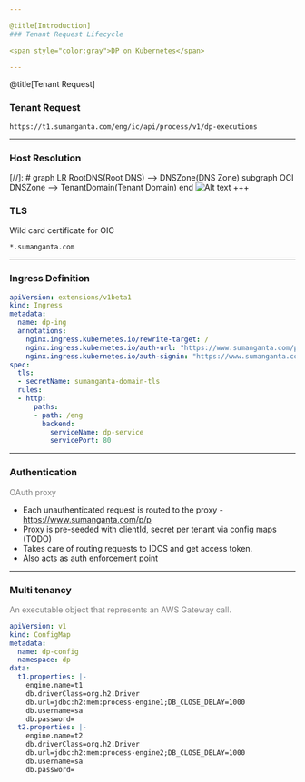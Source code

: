 ```yaml
---

@title[Introduction]
### Tenant Request Lifecycle

<span style="color:gray">DP on Kubernetes</span>

---
```


@title[Tenant Request]
### Tenant Request
```
https://t1.sumanganta.com/eng/ic/api/process/v1/dp-executions
```
---

### Host Resolution
[//]: # graph LR RootDNS(Root DNS) --> DNSZone(DNS Zone) subgraph OCI DNSZone --> TenantDomain(Tenant Domain) end
![Alt text](https://mermaidjs.github.io/mermaid-live-editor/#/view/eyJjb2RlIjoiZ3JhcGggTFJcbiAgICBSb290RE5TKFJvb3QgRE5TKSAtLT4gRE5TWm9uZShETlMgWm9uZSlcbiAgICBzdWJncmFwaCBPQ0lcbiAgICBETlNab25lIC0tPiBUZW5hbnREb21haW4oVGVuYW50IERvbWFpbilcbiAgICBlbmRcbiIsIm1lcm1haWQiOnsidGhlbWUiOiJkZWZhdWx0In19)
+++

### TLS
Wild card certificate for OIC
```
*.sumanganta.com
```
---

### Ingress Definition
```Yaml
apiVersion: extensions/v1beta1
kind: Ingress
metadata:
  name: dp-ing
  annotations:
    nginx.ingress.kubernetes.io/rewrite-target: /
    nginx.ingress.kubernetes.io/auth-url: "https://www.sumanganta.com/p/p/auth"
    nginx.ingress.kubernetes.io/auth-signin: "https://www.sumanganta.com/p/p/login"
spec:
  tls:
  - secretName: sumanganta-domain-tls
  rules:
  - http:
      paths:
      - path: /eng
        backend:
          serviceName: dp-service
          servicePort: 80
```
---

### Authentication

<span style="color:gray">OAuth proxy</span>

- Each unauthenticated request is routed to the proxy - https://www.sumanganta.com/p/p
- Proxy is pre-seeded with clientId, secret per tenant via config maps (TODO)
- Takes care of routing requests to IDCS and get access token.
- Also acts as auth enforcement point
---

### Multi tenancy

<span style="color:gray">An executable object that represents an AWS Gateway call.</span>

```Yaml
apiVersion: v1
kind: ConfigMap
metadata:
  name: dp-config
  namespace: dp
data:
  t1.properties: |-
    engine.name=t1
    db.driverClass=org.h2.Driver
    db.url=jdbc:h2:mem:process-engine1;DB_CLOSE_DELAY=1000
    db.username=sa
    db.password=
  t2.properties: |-
    engine.name=t2
    db.driverClass=org.h2.Driver
    db.url=jdbc:h2:mem:process-engine2;DB_CLOSE_DELAY=1000
    db.username=sa
    db.password=
```